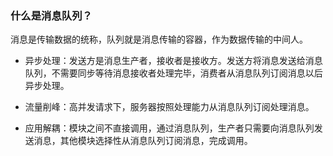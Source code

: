 ### 什么是消息队列？

消息是传输数据的统称，队列就是消息传输的容器，作为数据传输的中间人。

- 异步处理：发送方是消息生产者，接收者是接收方。发送方将消息发送给消息队列，不需要同步等待消息接收者处理完毕，消费者从消息队列订阅消息以后异步处理。

- 流量削峰：高并发请求下，服务器按照处理能力从消息队列订阅处理消息。

- 应用解耦：模块之间不直接调用，通过消息队列，生产者只需要向消息队列发送消息，其他模块选择性从消息队列订阅消息，完成调用。
